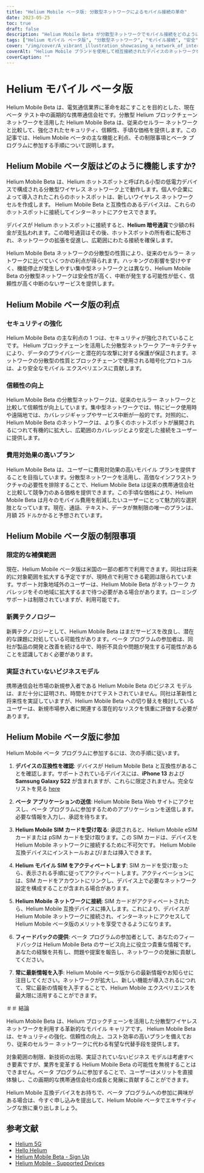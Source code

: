 ```yaml
---
title: "Helium Mobile ベータ版: 分散型ネットワークによるモバイル接続の革命"
date: 2023-05-25
toc: true
draft: false
description: "Helium Mobile Beta が分散型ネットワークでモバイル接続をどのように変革し、ユーザーにセキュリティ、信頼性、手頃な価格を確保しているかをご覧ください。"
tags: ["Helium モバイル ベータ版", "分散型ネットワーク", "モバイル接続", "安全", "信頼性のある", "お得なプラン", "ヘリウムホットスポット", "ヘリウムブロックチェーン", "ベータプログラム", "無線ネットワーク", "携帯電話ネットワーク", "携帯電話会社", "革新", "テクノロジー", "ネットワークの拡張", "ユーザーからのフィードバック", "業界の混乱", "Helium Mobile 対応デバイス", "応用", "新興テクノロジー"]
cover: "/img/cover/A_vibrant_illustration_showcasing_a_network_of_interconnected_devices.png"
coverAlt: "Helium Mobile ブランドを使用して相互接続されたデバイスのネットワークを示す鮮やかなイラストは、モバイル接続への革新的で分散型のアプローチを象徴しています。"
coverCaption: ""
---
```


# Helium モバイル ベータ版

Helium Mobile Beta は、電気通信業界に革命を起こすことを目的とした、現在ベータ テスト中の画期的な携帯通信会社です。分散型 Helium ブロックチェーン ネットワークを活用した Helium Mobile Beta は、従来のセルラー ネットワークと比較して、強化されたセキュリティ、信頼性、手頃な価格を提供します。この記事では、Helium Mobile ベータの主な機能と利点、その制限事項とベータ プログラムに参加する手順について説明します。

## Helium Mobile ベータ版はどのように機能しますか?

Helium Mobile Beta は、Helium ホットスポットと呼ばれる小型の低電力デバイスで構成される分散型ワイヤレス ネットワーク上で動作します。個人や企業によって導入されたこれらのホットスポットは、新しいワイヤレス ネットワーク セルを作成します。 Helium Mobile Beta と互換性のあるデバイスは、これらのホットスポットに接続してインターネットにアクセスできます。

デバイスが Helium ホットスポットに接続すると、**Helium 暗号通貨**で少額の料金が支払われます。この暗号通貨はその後、ホットスポットの所有者に配布され、ネットワークの拡張を促進し、広範囲にわたる接続を確保します。

Helium Mobile Beta ネットワークの分散型の性質により、従来のセルラー ネットワークに比べていくつかの利点が得られます。ハッキングの影響を受けやすく、機能停止が発生しやすい集中型ネットワークとは異なり、Helium Mobile Beta の分散型ネットワークは安全性が高く、中断が発生する可能性が低く、信頼性が高く中断のないサービスを提供します。

## Helium Mobile ベータ版の利点

### セキュリティの強化

Helium Mobile Beta の主な利点の 1 つは、セキュリティが強化されていることです。 Helium ブロックチェーンを活用した分散型ネットワーク アーキテクチャにより、データのプライバシーと潜在的な攻撃に対する保護が保証されます。ネットワークの分散型の性質とブロックチェーンで使用される暗号化プロトコルは、より安全なモバイル エクスペリエンスに貢献します。

### 信頼性の向上

Helium Mobile Beta の分散型ネットワークは、従来のセルラー ネットワークと比較して信頼性が向上しています。集中型ネットワークでは、特にピーク使用時や遠隔地では、カバレッジギャップやサービス中断が一般的です。対照的に、Helium Mobile Beta のネットワークは、より多くのホットスポットが展開されるにつれて有機的に拡大し、広範囲のカバレッジとより安定した接続をユーザーに提供します。

### 費用対効果の高いプラン

Helium Mobile Beta は、ユーザーに費用対効果の高いモバイル プランを提供することを目指しています。分散型ネットワークを活用し、高価なインフラストラクチャの必要性を排除することで、Helium Mobile Beta は従来の携帯通信会社と比較して競争力のある価格を提供できます。この手頃な価格により、Helium Mobile Beta は月々のモバイル費用を削減したいユーザーにとって魅力的な選択肢となっています。現在、通話、テキスト、データが無制限の唯一のプランは、月額 25 ドルかかると予想されています。

## Helium Mobile ベータ版の制限事項

### 限定的な補償範囲

現在、Helium Mobile ベータ版は米国の一部の都市で利用できます。同社は将来的に対象範囲を拡大する予定ですが、現時点で利用できる範囲は限られています。サポート対象地域外のユーザーは、Helium Mobile Beta がネットワーク カバレッジをその地域に拡大するまで待つ必要がある場合があります。ローミング サポートは制限されていますが、利用可能です。

### 新興テクノロジー

新興テクノロジーとして、Helium Mobile Beta はまだサービスを改良し、潜在的な課題に対処している可能性があります。ベータ プログラムの参加者は、同社が製品の開発と改善を続ける中で、時折不具合や問題が発生する可能性があることを認識しておく必要があります。

### 実証されていないビジネスモデル

携帯通信会社市場の新規参入者である Helium Mobile Beta のビジネス モデルは、まだ十分に証明され、時間をかけてテストされていません。同社は革新性と将来性を実証していますが、Helium Mobile Beta への切り替えを検討しているユーザーは、新規市場参入者に関連する潜在的なリスクを慎重に評価する必要があります。

## Helium Mobile ベータ版に参加

Helium Mobile ベータ プログラムに参加するには、次の手順に従います。

1. **デバイスの互換性を確認**: デバイスが Helium Mobile Beta と互換性があることを確認します。サポートされているデバイスには、**iPhone 13** および **Samsung Galaxy S22** が含まれますが、これらに限定されません。完全なリストを見る [here](https://support.hellohelium.com/en/articles/7240207-supported-devices)

2. **ベータ アプリケーションの送信**: Helium Mobile Beta Web サイトにアクセスし、ベータ プログラムに参加するためのアプリケーションを送信します。必要な情報を入力し、承認を待ちます。

3. **Helium Mobile SIM カードを受け取る**: 承認されると、Helium Mobile eSIM カードまたは pSIM カードを受け取ります。この SIM カードは、デバイスを Helium Mobile ネットワークに接続するために不可欠です。 Helium Mobile 互換デバイスにインストールおよび/または挿入できます。

4. **Helium モバイル SIM をアクティベートします**: SIM カードを受け取ったら、表示される手順に従ってアクティベートします。アクティベーションには、SIM カードをアカウントにリンクし、デバイス上で必要なネットワーク設定を構成することが含まれる場合があります。

5. **Helium Mobile ネットワークに接続**: SIM カードがアクティベートされたら、Helium Mobile 互換デバイスに挿入します。これにより、デバイスが Helium Mobile ネットワークに接続され、インターネットにアクセスして Helium Mobile ベータ版のメリットを享受できるようになります。

6. **フィードバックの提供**: ベータ プログラムの参加者として、あなたのフィードバックは Helium Mobile Beta のサービス向上に役立つ貴重な情報です。あなたの経験を共有し、問題や提案を報告し、ネットワークの発展に貢献してください。

7. **常に最新情報を入手**: Helium Mobile ベータ版からの最新情報やお知らせに注目してください。ネットワークが拡大し、新しい機能が導入されるにつれて、常に最新の情報を入手することで、Helium Mobile エクスペリエンスを最大限に活用することができます。

＃＃ 結論

Helium Mobile Beta は、Helium ブロックチェーンを活用した分散型ワイヤレス ネットワークを利用する革新的なモバイル キャリアです。 Helium Mobile Beta は、セキュリティの強化、信頼性の向上、コスト効率の高いプランを備えており、従来のセルラー ネットワークに代わる有望な代替手段を提供します。

対象範囲の制限、新技術の出現、実証されていないビジネス モデルは考慮すべき要素ですが、業界を変革する Helium Mobile Beta の可能性を無視することはできません。ベータ プログラムに参加することで、ユーザーはメリットを直接体験し、この画期的な携帯通信会社の成長と発展に貢献することができます。

Helium Mobile 互換デバイスをお持ちで、ベータ プログラムへの参加に興味がある場合は、今すぐ申し込みを提出して、Helium Mobile ベータでエキサイティングな旅に乗り出しましょう。

## 参考文献

- [Helium 5G](https://www.helium.com/5G)
- [Hello Helium](https://hellohelium.com/)
- [Helium Mobile Beta - Sign Up](https://hellohelium.com/waitlist)
- [Helium Mobile - Supported Devices](https://support.hellohelium.com/en/articles/7240207-supported-devices)
